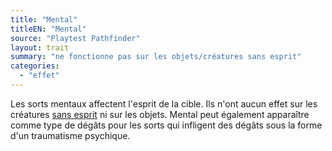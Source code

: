 ```yaml
---
title: "Mental"
titleEN: "Mental"
source: "Playtest Pathfinder"
layout: trait
summary: "ne fonctionne pas sur les objets/créatures sans esprit"
categories:
  - "effet"
---
```

Les sorts mentaux affectent l'esprit de la cible. Ils n'ont aucun effet sur les créatures [sans esprit](sans-esprit.html) ni sur les objets. Mental peut également apparaître comme type de dégâts pour les sorts qui infligent des dégâts sous la forme d'un traumatisme psychique.
